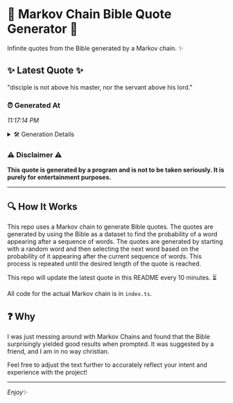# 📖 Markov Chain Bible Quote Generator 📖

Infinite quotes from the Bible generated by a Markov chain. ✨

## ✨ Latest Quote ✨
"disciple is not above his master, nor the servant above his lord."

### ⏰ Generated At
*11:17:14 PM*

<details>
    <summary>🛠️ Generation Details</summary>
    <p>
        <strong>🌱 Seed:</strong> disciple<br>
        <strong>🔄 Iterations:</strong> 11<br>
        <strong>📜 Context History:</strong><br>[ disciple ]: is<br>[ disciple, is ]: not<br>[ disciple, is, not ]: above<br>[ disciple, is, not, above ]: his<br>[ disciple, is, not, above, his ]: master,<br>[ disciple, is, not, above, his, master, ]: nor<br>[ is, not, above, his, master,, nor ]: the<br>[ not, above, his, master,, nor, the ]: servant<br>[ above, his, master,, nor, the, servant ]: above<br>[ his, master,, nor, the, servant, above ]: his<br>[ master,, nor, the, servant, above, his ]: lord.<br>
    </p>
</details>

### ⚠️ Disclaimer ⚠️
**This quote is generated by a program and is not to be taken seriously. It is purely for entertainment purposes.**

---

## 🔍 How It Works

This repo uses a Markov chain to generate Bible quotes. The quotes are generated by using the Bible as a dataset to find the probability of a word appearing after a sequence of words. The quotes are generated by starting with a random word and then selecting the next word based on the probability of it appearing after the current sequence of words. This process is repeated until the desired length of the quote is reached.

This repo will update the latest quote in this README every 10 minutes. ⏳

All code for the actual Markov chain is in `index.ts`.

## ❓ Why

I was just messing around with Markov Chains and found that the Bible surprisingly yielded good results when prompted. 
It was suggested by a friend, and I am in no way christian.

Feel free to adjust the text further to accurately reflect your intent and experience with the project!

---

*Enjoy*✨
